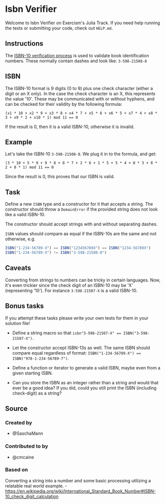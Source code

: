 # Isbn Verifier

Welcome to Isbn Verifier on Exercism's Julia Track.
If you need help running the tests or submitting your code, check out `HELP.md`.

## Instructions

The [ISBN-10 verification process](https://en.wikipedia.org/wiki/International_Standard_Book_Number) is used to validate book identification
numbers. These normally contain dashes and look like: `3-598-21508-8`

## ISBN

The ISBN-10 format is 9 digits (0 to 9) plus one check character (either a digit or an X only). In the case the check character is an X, this represents the value '10'. These may be communicated with or without hyphens, and can be checked for their validity by the following formula:

```
(x1 * 10 + x2 * 9 + x3 * 8 + x4 * 7 + x5 * 6 + x6 * 5 + x7 * 4 + x8 * 3 + x9 * 2 + x10 * 1) mod 11 == 0
```

If the result is 0, then it is a valid ISBN-10, otherwise it is invalid.

## Example

Let's take the ISBN-10 `3-598-21508-8`. We plug it in to the formula, and get:
```
(3 * 10 + 5 * 9 + 9 * 8 + 8 * 7 + 2 * 6 + 1 * 5 + 5 * 4 + 0 * 3 + 8 * 2 + 8 * 1) mod 11 == 0
```

Since the result is 0, this proves that our ISBN is valid.

## Task

Define a new `ISBN` type and a constructor for it that accepts a string.
The constructor should throw a `DomainError` if the provided string does not look like a valid ISBN-10.

The constructor should accept strings with and without separating dashes.

`ISBN` values should compare as equal if the ISBN-10s are the same and not otherwise, e.g.

```jl
ISBN("1-234-56789-X") == ISBN("123456789X") == ISBN("1234-56789X")
ISBN("1-234-56789-X") != ISBN("3-598-21508-8")
```

## Caveats

Converting from strings to numbers can be tricky in certain languages.
Now, it's even trickier since the check digit of an ISBN-10 may be 'X' (representing '10'). For instance `3-598-21507-X` is a valid ISBN-10.

## Bonus tasks

If you attempt these tasks please write your own tests for them in your solution file!

* Define a string macro so that `isbn"3-598-21507-X" == ISBN("3-598-21507-X")`.

* Let the constructor accept ISBN-13s as well. The same ISBN should compare equal regardless of format: `ISBN("1-234-56789-X") == ISBN("978-1-234-56789-7")`.

* Define a function or iterator to generate a valid ISBN, maybe even from a given starting ISBN.

* Can you store the ISBN as an integer rather than a string and would that ever be a good idea? If you did, could you still print the ISBN (including check-digit) as a string?

## Source

### Created by

- @SaschaMann

### Contributed to by

- @cmcaine

### Based on

Converting a string into a number and some basic processing utilizing a relatable real world example. - https://en.wikipedia.org/wiki/International_Standard_Book_Number#ISBN-10_check_digit_calculation